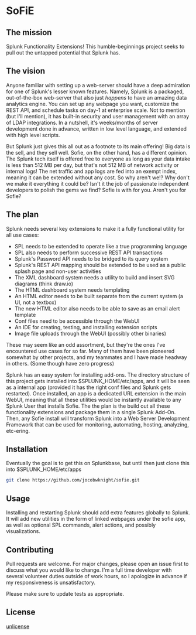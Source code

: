 # SoFiE

## The mission
Splunk Functionality Extensions! This humble-beginnings project seeks to pull out the untapped potential that Splunk has.

## The vision
Anyone familiar with setting up a web-server should have a deep admiration for one of Splunk's lesser known features. Namely, Splunk is a packaged, out-of-the-box web-server that also just _happens_ to have an amazing data analytics engine. You can set up any webpage you want, customize the REST API, and schedule tasks on day-1 at enterprise scale. Not to mention (but I'll mention), it has built-in security and user management with an array of LDAP integrations. In a nutshell, it's weeks/months of server development done in advance, written in low level language, and extended with high level scripts.

But Splunk just gives this all out as a footnote to its main offering! Big data is the sell, and they sell well. Sofie, on the other hand, has a different opinion. The Splunk tech itself is offered free to everyone as long as your data intake is less than 512 MB per day, but that's not 512 MB of network activity or internal logs! The net traffic and app logs are fed into an exempt index, meaning it can be extended without any cost. So why aren't we!? Why don't we make it everything it could be? Isn't it the job of passionate independent developers to polish the gems we find? Sofie is with for you. Aren't you for Sofie?

## The plan
Splunk needs several key extensions to make it a fully functional utility for all use cases:
- SPL needs to be extended to operate like a true programming language
- SPL also needs to perform successive REST API transactions
- Splunk's Password API needs to be bridged to its query system
- Splunk's REST API mapping should be extended to be used as a public splash page and non-user activities
- The XML dashboard system needs a utility to build and insert SVG diagrams (think draw.io)
- The HTML dashboard system needs templating
- An HTML editor needs to be built separate from the current system (a UI, not a textbox)
- The new HTML editor also needs to be able to save as an email alert template
- Conf files need to be accessible through the WebUI
- An IDE for creating, testing, and installing extension scripts
- Image file uploads through the WebUI (possibly other binaries)

These may seem like an odd assortment, but they're the ones I've encountered use cases for so far. Many of them have been pioneered somewhat by other projects, and my teammates and I have made headway in others. (Some though have zero progress)

Splunk has an easy system for installing add-ons. The directory structure of this project gets installed into $SPLUNK_HOME/etc/apps, and it will be seen as a internal app (provided it has the right conf files and Splunk gets restarted). Once installed, an app is a dedicated URL extension in the main WebUI, meaning that all these utilities would be instantly available to any Splunk User that installs Sofie. The the plan is the build out all these functionality extensions and package them in a single Splunk Add-On. Then, any Sofie install will transform Splunk into a Web Server Development Framework that can be used for monitoring, automating, hosting, analyzing, etc-ering.

## Installation

Eventually the goal is to get this on Splunkbase, but until then just clone this into $SPLUNK_HOME/etc/apps

```bash
git clone https://github.com/jocobwknight/sofie.git
```

## Usage
Installing and restarting Splunk should add extra features globally to Splunk. It will add new utilities in the form of linked webpages under the sofie app, as well as optional SPL commands, alert actions, and possibly visualizations.

## Contributing
Pull requests are welcome. For major changes, please open an issue first to discuss what you would like to change. I'm a full time developer with several volunteer duties outside of work hours, so I apologize in advance if my responsiveness is unsatisfactory.

Please make sure to update tests as appropriate.

## License
[unlicense](https://unlicense.org)
